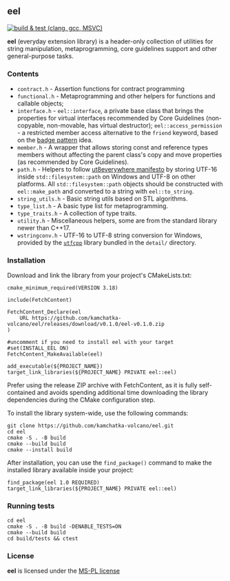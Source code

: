 ## eel

[![build & test (clang, gcc, MSVC)](https://github.com/kamchatka-volcano/eel/actions/workflows/build_and_test.yml/badge.svg?branch=master)](https://github.com/kamchatka-volcano/eel/actions/workflows/build_and_test.yml)

**eel** (everyday extension library) is a header-only collection of utilities for string manipulation, metaprogramming, core guidelines support
and other general-purpose tasks.

### Contents

* `contract.h` - Assertion functions for contract programming
* `functional.h` - Metaprogramming and other helpers for functions and callable objects;
* `interface.h` - `eel::interface`, a private base class that brings the properties for virtual interfaces recommended
  by Core Guidelines (non-copyable, non-movable, has virtual destructor); `eel::access_permission` - a restricted
  member access alternative to the `friend` keyword, based on
  the [badge pattern](https://awesomekling.github.io/Serenity-C++-patterns-The-Badge/) idea.
* `member.h` - A wrapper that allows storing const and reference types members without affecting the parent class's copy
  and move properties (as recommended by Core Guidelines).
* `path.h` - Helpers to follow [ut8everywhere manifesto](https://utf8everywhere.org) by storing UTF-16
  inside `std::filesystem::path` on Windows and UTF-8 on other platforms. All `std::filesystem::path` objects should be
  constructed with `eel::make_path` and converted to a string with `eel::to_string`.
* `string_utils.h` - Basic string utils based on STL algorithms.
* `type_list.h` - A basic type list for metaprogramming.
* `type_traits.h` - A collection of type traits.
* `utility.h` - Miscellaneous helpers, some are from the standard library newer than C++17.
* `wstringconv.h` - UTF-16 to UTF-8 string conversion for Windows, provided by
  the [`utfcpp`](https://github.com/nemtrif/utfcpp) library bundled in the `detail/` directory.

### Installation

Download and link the library from your project's CMakeLists.txt:

```
cmake_minimum_required(VERSION 3.18)

include(FetchContent)

FetchContent_Declare(eel
    URL https://github.com/kamchatka-volcano/eel/releases/download/v0.1.0/eel-v0.1.0.zip    
)

#uncomment if you need to install eel with your target
#set(INSTALL_EEL ON)
FetchContent_MakeAvailable(eel)

add_executable(${PROJECT_NAME})
target_link_libraries(${PROJECT_NAME} PRIVATE eel::eel)
```

Prefer using the release ZIP archive with FetchContent, as it is fully self-contained and avoids spending additional time downloading the library dependencies during the CMake configuration step.


To install the library system-wide, use the following commands:
```
git clone https://github.com/kamchatka-volcano/eel.git
cd eel
cmake -S . -B build
cmake --build build
cmake --install build
```

After installation, you can use the `find_package()` command to make the installed library available inside your
project:
```
find_package(eel 1.0 REQUIRED)
target_link_libraries(${PROJECT_NAME} PRIVATE eel::eel)
```


### Running tests
```
cd eel
cmake -S . -B build -DENABLE_TESTS=ON
cmake --build build
cd build/tests && ctest
```

### License
**eel** is licensed under the [MS-PL license](/LICENSE.md)  
